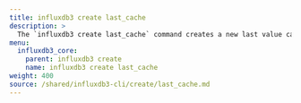 ```yaml
---
title: influxdb3 create last_cache
description: >
  The `influxdb3 create last_cache` command creates a new last value cache.
menu:
  influxdb3_core:
    parent: influxdb3 create
    name: influxdb3 create last_cache
weight: 400
source: /shared/influxdb3-cli/create/last_cache.md
---
```


<!--
The content of this file is at content/shared/influxdb3-cli/create/last_cache.md
-->
